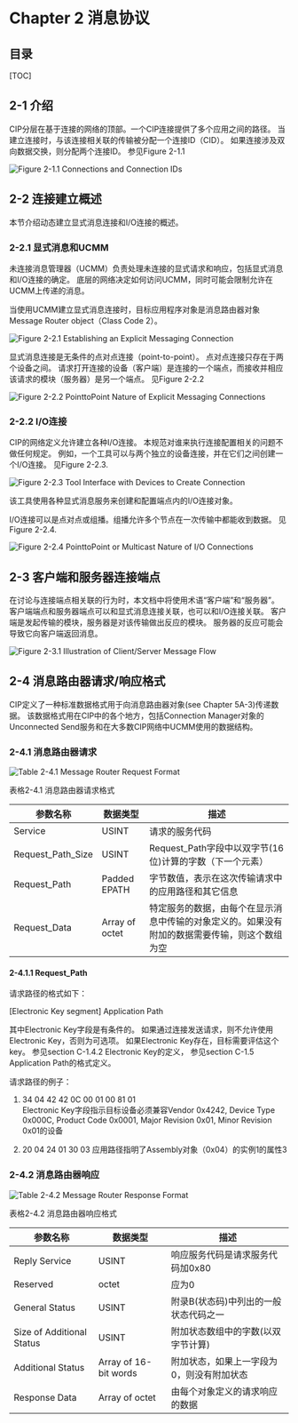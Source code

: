 # Chapter 2 消息协议

## 目录
[TOC]

## 2-1 介绍

CIP分层在基于连接的网络的顶部。一个CIP连接提供了多个应用之间的路径。
当建立连接时，与该连接相关联的传输被分配一个连接ID（CID）。
如果连接涉及双向数据交换，则分配两个连接ID。
参见Figure 2-1.1

![Figure 2-1.1 Connections and Connection IDs](figure/2-1.1_Connections_and_Connection_IDs.png)

## 2-2 连接建立概述

本节介绍动态建立显式消息连接和I/O连接的概述。

### 2-2.1 显式消息和UCMM

未连接消息管理器（UCMM）负责处理未连接的显式请求和响应，包括显式消息和I/O连接的确定。
底层的网络决定如何访问UCMM，同时可能会限制允许在UCMM上传递的消息。

当使用UCMM建立显式消息连接时，目标应用程序对象是消息路由器对象Message Router object（Class Code 2）。

![Figure 2-2.1 Establishing an Explicit Messaging Connection](figure/2-2.1_Establishing_an_Explicit_Messaging_Connection.png)

显式消息连接是无条件的点对点连接（point-to-point）。
点对点连接只存在于两个设备之间。
请求打开连接的设备（客户端）是连接的一个端点，而接收并相应该请求的模块（服务器）是另一个端点。
见Figure 2-2.2

![Figure 2-2.2 PointtoPoint Nature of Explicit Messaging Connections](figure/2-2.2_PointtoPoint_Nature_of_Explicit_Messaging_Connections.png)

### 2-2.2 I/O连接
CIP的网络定义允许建立各种I/O连接。
本规范对谁来执行连接配置相关的问题不做任何规定。
例如，一个工具可以与两个独立的设备连接，并在它们之间创建一个I/O连接。
见Figure 2-2.3.

![Figure 2-2.3 Tool Interface with Devices to Create Connection](figure/2-2.3_Tool_Interface_with_Devices_to_Create_Connection.png)


该工具使用各种显式消息服务来创建和配置端点内的I/O连接对象。

I/O连接可以是点对点或组播。组播允许多个节点在一次传输中都能收到数据。
见Figure 2-2.4.

![Figure 2-2.4 PointtoPoint or Multicast Nature of I/O Connections](figure/2-2.4_PointtoPoint_or_Multicast_Nature_of_IO_Connections.png)

## 2-3 客户端和服务器连接端点

在讨论与连接端点相关联的行为时，本文档中将使用术语“客户端”和“服务器”。
客户端端点和服务器端点可以和显式消息连接关联，也可以和I/O连接关联。
客户端是发起传输的模块，服务器是对该传输做出反应的模块。
服务器的反应可能会导致它向客户端返回消息。

![Figure 2-3.1 Illustration of Client/Server Message Flow](figure/2-3.1_Illustration_of_Client_Server_Message_Flow.png)

## 2-4 消息路由器请求/响应格式

CIP定义了一种标准数据格式用于向消息路由器对象(see Chapter 5A-3)传递数据。
该数据格式用在CIP中的各个地方，包括Connection Manager对象的Unconnected Send服务和在大多数CIP网络中UCMM使用的数据结构。

### 2-4.1 消息路由器请求

![Table 2-4.1 Message Router Request Format](table/2-4.1_Message_Router_Request_Format.png)

表格2-4.1 消息路由器请求格式

|参数名称           |数据类型  |描述                                    | 
|------------------|---------|----------------------------------------|
|Service           |USINT    |请求的服务代码                           |
|Request_Path_Size |USINT    |Request_Path字段中以双字节(16位)计算的字数（下一个元素）|
|Request_Path      |Padded EPATH |字节数值，表示在这次传输请求中的应用路径和其它信息|
|Request_Data      |Array of octet|特定服务的数据，由每个在显示消息中传输的对象定义的。如果没有附加的数据需要传输，则这个数组为空|

#### 2-4.1.1 Request_Path

请求路径的格式如下：

[Electronic Key segment]
Application Path

其中Electronic Key字段是有条件的。
如果通过连接发送请求，则不允许使用Electronic Key，否则为可选项。
如果Electronic Key存在，目标需要评估这个key。
参见section C-1.4.2 Electronic Key的定义，
参见section C-1.5 Application Path的格式定义。

请求路径的例子：

1. 34 04 42 42 0C 00 01 00 81 01  
Electronic Key字段指示目标设备必须兼容Vendor 0x4242, Device Type 0x000C, Product Code 0x0001, Major Revision 0x01, Minor Revision 0x01的设备
 
2. 20 04 24 01 30 03
应用路径指明了Assembly对象（0x04）的实例1的属性3

### 2-4.2 消息路由器响应

![Table 2-4.2 Message Router Response Format](table/2-4.2_Message_Router_Response_Format.png)

表格2-4.2 消息路由器响应格式

|参数名称           |数据类型  |描述                                    | 
|------------------|---------|----------------------------------------|
|Reply Service     |USINT    |响应服务代码是请求服务代码加0x80|
|Reserved          |octet    |应为0|
|General Status    |USINT    |附录B(状态码)中列出的一般状态代码之一|
|Size of Additional Status|USINT|附加状态数组中的字数(以双字节计算)|
|Additional Status |Array of 16-bit words|附加状态，如果上一字段为0，则没有附加状态|
|Response Data     |Array of octet |由每个对象定义的请求响应的数据|

